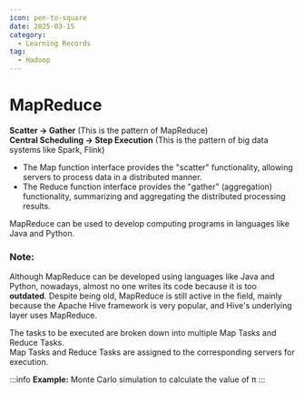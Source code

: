 ```yaml
---
icon: pen-to-square
date: 2025-03-15
category:
  - Learning Records
tag:
  - Hadoop
---
```


# MapReduce

**Scatter -> Gather** (This is the pattern of MapReduce)  
**Central Scheduling -> Step Execution** (This is the pattern of big data systems like Spark, Flink)

- The Map function interface provides the "scatter" functionality, allowing servers to process data in a distributed manner.  
- The Reduce function interface provides the "gather" (aggregation) functionality, summarizing and aggregating the distributed processing results.

MapReduce can be used to develop computing programs in languages like Java and Python.  
### Note: 
Although MapReduce can be developed using languages like Java and Python, nowadays, almost no one writes its code because it is too **outdated**. Despite being old, MapReduce is still active in the field, mainly because the Apache Hive framework is very popular, and Hive's underlying layer uses MapReduce.

The tasks to be executed are broken down into multiple Map Tasks and Reduce Tasks.  
Map Tasks and Reduce Tasks are assigned to the corresponding servers for execution.

:::info
**Example:** Monte Carlo simulation to calculate the value of π
:::